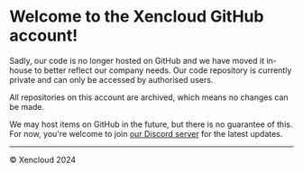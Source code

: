 # Welcome to the Xencloud GitHub account! 
Sadly, our code is no longer hosted on GitHub and we have moved it in-house to better reflect our company needs. Our code repository is currently private and can only be accessed by authorised users. 

All repositories on this account are archived, which means no changes can be made. 

We may host items on GitHub in the future, but there is no guarantee of this. For now, you're welcome to join [our Discord server](https://discord.gg/RTXN8J2Ars) for the latest updates. 

***
&copy; Xencloud 2024
